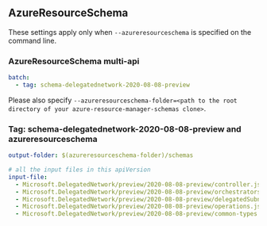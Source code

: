 ## AzureResourceSchema

These settings apply only when `--azureresourceschema` is specified on the command line.

### AzureResourceSchema multi-api

``` yaml $(azureresourceschema) && $(multiapi)
batch:
  - tag: schema-delegatednetwork-2020-08-08-preview

```

Please also specify `--azureresourceschema-folder=<path to the root directory of your azure-resource-manager-schemas clone>`.

### Tag: schema-delegatednetwork-2020-08-08-preview and azureresourceschema

``` yaml $(tag) == 'schema-delegatednetwork-2020-08-08-preview' && $(azureresourceschema)
output-folder: $(azureresourceschema-folder)/schemas

# all the input files in this apiVersion
input-file:
  - Microsoft.DelegatedNetwork/preview/2020-08-08-preview/controller.json
  - Microsoft.DelegatedNetwork/preview/2020-08-08-preview/orchestrators.json
  - Microsoft.DelegatedNetwork/preview/2020-08-08-preview/delegatedSubnets.json
  - Microsoft.DelegatedNetwork/preview/2020-08-08-preview/operations.json
  - Microsoft.DelegatedNetwork/preview/2020-08-08-preview/common-types.json

```
